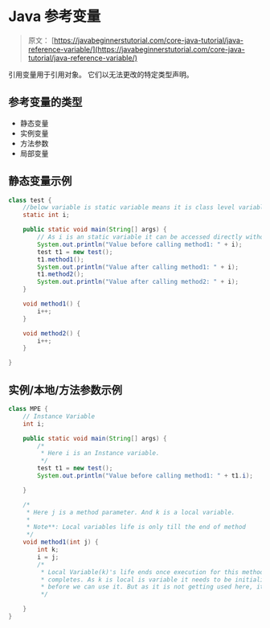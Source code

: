 # Java 参考变量

> 原文： [https://javabeginnerstutorial.com/core-java-tutorial/java-reference-variable/](https://javabeginnerstutorial.com/core-java-tutorial/java-reference-variable/)

引用变量用于引用对象。 它们以无法更改的特定类型声明。

## 参考变量的类型

*   静态变量
*   实例变量
*   方法参数
*   局部变量

## 静态变量示例

```java
class test {
	//below variable is static variable means it is class level variable
	static int i;

	public static void main(String[] args) {
		// As i is an static variable it can be accessed directly without using any object
		System.out.println("Value before calling method1: " + i);
		test t1 = new test();
		t1.method1();
		System.out.println("Value after calling method1: " + i);
		t1.method2();
		System.out.println("Value after calling method2: " + i);
	}

	void method1() {
		i++;
	}

	void method2() {
		i++;
	}

}
```

## 实例/本地/方法参数示例

```java
class MPE {
	// Instance Variable
	int i;

	public static void main(String[] args) {
		/*
		 * Here i is an Instance variable.
		 */
		test t1 = new test();
		System.out.println("Value before calling method1: " + t1.i);

	}

	/*
	 * Here j is a method parameter. And k is a local variable.
	 * 
	 * Note**: Local variables life is only till the end of method
	 */
	void method1(int j) {
		int k;
		i = j;
		/*
		 * Local Variable(k)'s life ends once execution for this method
		 * completes. As k is local is variable it needs to be initialized 
		 * before we can use it. But as it is not getting used here, it can stay here without initializing
		 */

	}
}
```

